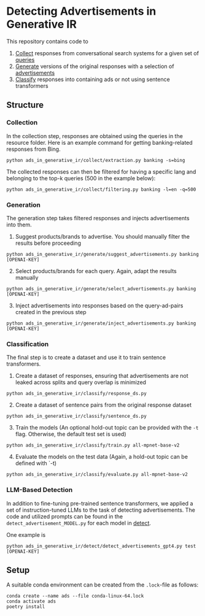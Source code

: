 # Detecting Advertisements in Generative IR
This repository contains code to 
1. [Collect](ads_in_generative_ir/collect) responses from conversational search systems for a given set of [queries](ads_in_generative_ir/resources/queries)   
2. [Generate](ads_in_generative_ir/collect) versions of the original responses with a selection of [advertisements](ads_in_generative_ir/resources/advertisements)
3. [Classify](ads_in_generative_ir/classify) responses into containing ads or not using sentence transformers

## Structure
### Collection
In the collection step, responses are obtained using the queries in the resource folder. 
Here is an example command for getting banking-related responses from Bing.
```
python ads_in_generative_ir/collect/extraction.py banking -s=bing
```
The collected responses can then be filtered for having a specific lang and belonging to the top-k queries (500 in the example below):
```
python ads_in_generative_ir/collect/filtering.py banking -l=en -q=500
```

### Generation
The generation step takes filtered responses and injects advertisements into them.
1. Suggest products/brands to advertise. You should manually filter the results before proceeding
```
python ads_in_generative_ir/generate/suggest_advertisements.py banking [OPENAI-KEY]
```
2. Select products/brands for each query. Again, adapt the results manually
```
python ads_in_generative_ir/generate/select_advertisements.py banking [OPENAI-KEY]
```
3. Inject advertisements into responses based on the query-ad-pairs created in the previous step
```
python ads_in_generative_ir/generate/inject_advertisements.py banking [OPENAI-KEY]
```

### Classification
The final step is to create a dataset and use it to train sentence transformers.
1. Create a dataset of responses, ensuring that advertisements are not leaked across splits and query overlap is minimized
```
python ads_in_generative_ir/classify/response_ds.py
```
2. Create a dataset of sentence pairs from the original response dataset
```
python ads_in_generative_ir/classify/sentence_ds.py
```
3. Train the models (An optional hold-out topic can be provided with the `-t` flag. Otherwise, the default test set is used)
```
python ads_in_generative_ir/classify/train.py all-mpnet-base-v2
```
4. Evaluate the models on the test data (Again, a hold-out topic can be defined with `-t)
```
python ads_in_generative_ir/classify/evaluate.py all-mpnet-base-v2
```

### LLM-Based Detection
In addition to fine-tuning pre-trained sentence transformers, we applied a set of instruction-tuned LLMs to the task of detecting advertisements.
The code and utilized prompts can be found in the `detect_advertisement_MODEL.py` for each model in [detect](ads_in_generative_ir/detect).

One example is 
```
python ads_in_generative_ir/detect/detect_advertisements_gpt4.py test [OPENAI-KEY]
```

## Setup
A suitable conda environment can be created from the `.lock`-file as follows:
```
conda create --name ads --file conda-linux-64.lock
conda activate ads
poetry install
```